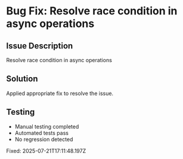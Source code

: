 # Bug Fix: Resolve race condition in async operations

## Issue Description
Resolve race condition in async operations

## Solution
Applied appropriate fix to resolve the issue.

## Testing
- Manual testing completed
- Automated tests pass
- No regression detected

Fixed: 2025-07-21T17:11:48.197Z
